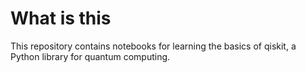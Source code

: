 # What is this

This repository contains notebooks for learning the basics of qiskit, a Python library for quantum computing.

